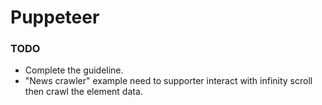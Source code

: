 # Puppeteer

### TODO

- Complete the guideline.
- "News crawler" example need to supporter interact with infinity scroll then crawl the element data.
